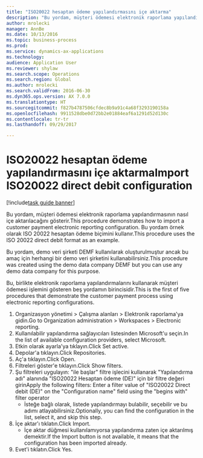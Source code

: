 ```yaml
--- 
title: "ISO20022 hesaptan ödeme yapılandırmasını içe aktarma"
description: "Bu yordam, müşteri ödemesi elektronik raporlama yapılandırmasının nasıl içe aktarılacağını gösterir."
author: mrolecki
manager: AnnBe
ms.date: 10/13/2016
ms.topic: business-process
ms.prod: 
ms.service: dynamics-ax-applications
ms.technology: 
audience: Application User
ms.reviewer: shylaw
ms.search.scope: Operations
ms.search.region: Global
ms.author: mrolecki
ms.search.validFrom: 2016-06-30
ms.dyn365.ops.version: AX 7.0.0
ms.translationtype: HT
ms.sourcegitcommit: f827b4787506cfdec8b9a91c4a68f3293190158a
ms.openlocfilehash: 9911528dbe0d72bb2e01884eaf6a1291d52d130c
ms.contentlocale: tr-tr
ms.lasthandoff: 09/29/2017

---
```

# <a name="import-iso20022-direct-debit-configuration"></a><span data-ttu-id="a6638-103">ISO20022 hesaptan ödeme yapılandırmasını içe aktarma</span><span class="sxs-lookup"><span data-stu-id="a6638-103">Import ISO20022 direct debit configuration</span></span>

[!include[task guide banner](../../includes/task-guide-banner.md)]

<span data-ttu-id="a6638-104">Bu yordam, müşteri ödemesi elektronik raporlama yapılandırmasının nasıl içe aktarılacağını gösterir.</span><span class="sxs-lookup"><span data-stu-id="a6638-104">This procedure demonstrates how to import a customer payment electronic reporting configuration.</span></span> <span data-ttu-id="a6638-105">Bu yordam örnek olarak ISO 20022 hesaptan ödeme biçimini kullanır.</span><span class="sxs-lookup"><span data-stu-id="a6638-105">This procedure uses the ISO 20022 direct debit format as an example.</span></span> 



<span data-ttu-id="a6638-106">Bu yordam, demo veri şirketi DEMF kullanılarak oluşturulmuştur ancak bu amaç için herhangi bir demo veri şirketini kullanabilirsiniz.</span><span class="sxs-lookup"><span data-stu-id="a6638-106">This procedure was created using the demo data company DEMF but you can use any demo data company for this purpose.</span></span>



<span data-ttu-id="a6638-107">Bu, birlikte elektronik raporlama yapılandırmalarını kullanarak müşteri ödemesi işlemini gösteren beş yordamın birincisidir.</span><span class="sxs-lookup"><span data-stu-id="a6638-107">This is the first of five procedures that demonstrate the customer payment process using electronic reporting configurations.</span></span>

1. <span data-ttu-id="a6638-108">Organizasyon yönetimi > Çalışma alanları > Elektronik raporlama'ya gidin.</span><span class="sxs-lookup"><span data-stu-id="a6638-108">Go to Organization administration > Workspaces > Electronic reporting.</span></span>
2. <span data-ttu-id="a6638-109">Kullanılabilir yapılandırma sağlayıcıları listesinden Microsoft'u seçin.</span><span class="sxs-lookup"><span data-stu-id="a6638-109">In the list of available configuration providers, select Microsoft.</span></span>
3. <span data-ttu-id="a6638-110">Etkin olarak ayarla'ya tıklayın.</span><span class="sxs-lookup"><span data-stu-id="a6638-110">Click Set active.</span></span>
4. <span data-ttu-id="a6638-111">Depolar'a tıklayın.</span><span class="sxs-lookup"><span data-stu-id="a6638-111">Click Repositories.</span></span>
5. <span data-ttu-id="a6638-112">Aç'a tıklayın.</span><span class="sxs-lookup"><span data-stu-id="a6638-112">Click Open.</span></span>
6. <span data-ttu-id="a6638-113">Filtreleri göster'e tıklayın.</span><span class="sxs-lookup"><span data-stu-id="a6638-113">Click Show filters.</span></span>
7. <span data-ttu-id="a6638-114">Şu filtreleri uygulayın: "ile başlar" filtre işlecini kullanarak "Yapılandırma adı" alanında "ISO20022 Hesaptan ödeme (DE)" için bir filtre değeri girin</span><span class="sxs-lookup"><span data-stu-id="a6638-114">Apply the following filters: Enter a filter value of "ISO20022 Direct debit (DE)" on the "Configuration name" field using the "begins with" filter operator</span></span>
    * <span data-ttu-id="a6638-115">İsteğe bağlı olarak, listede yapılandırmayı bulabilir, seçebilir ve bu adımı atlayabilirsiniz.</span><span class="sxs-lookup"><span data-stu-id="a6638-115">Optionally, you can find the configuration in the list, select it, and skip this step.</span></span>  
8. <span data-ttu-id="a6638-116">İçe aktar'ı tıklatın.</span><span class="sxs-lookup"><span data-stu-id="a6638-116">Click Import.</span></span>
    * <span data-ttu-id="a6638-117">İçe aktar düğmesi kullanılamıyorsa yapılandırma zaten içe aktarılmış demektir.</span><span class="sxs-lookup"><span data-stu-id="a6638-117">If the Import button is not available, it means that the configuration has been imported already.</span></span>  
9. <span data-ttu-id="a6638-118">Evet'i tıklatın.</span><span class="sxs-lookup"><span data-stu-id="a6638-118">Click Yes.</span></span>


